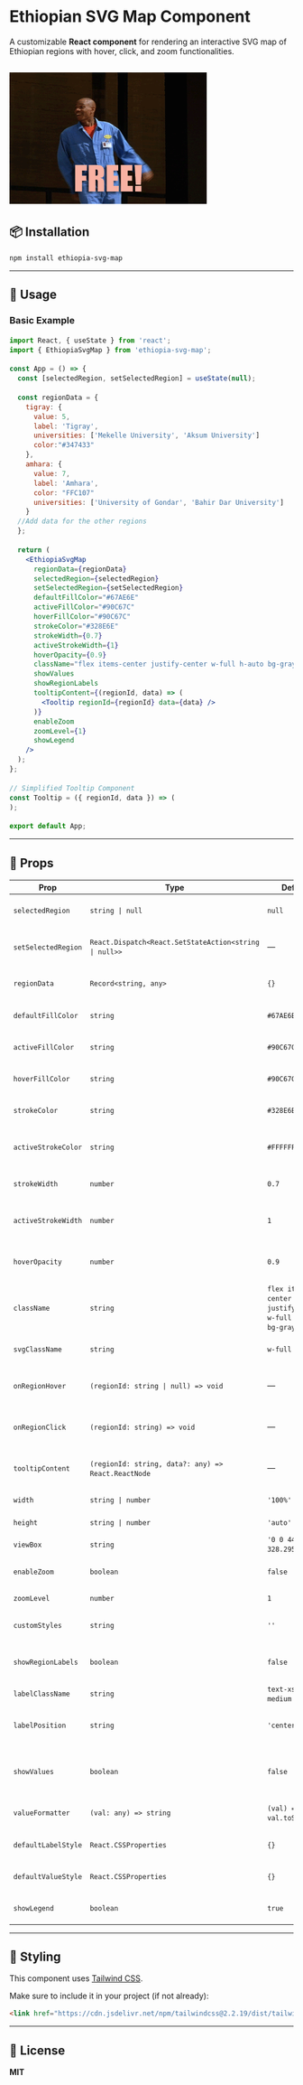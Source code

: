 # Ethiopian SVG Map Component

A customizable **React component** for rendering an interactive SVG map of Ethiopian regions with hover, click, and zoom functionalities.

![Demo](./sample-1.gif)
---

## 📦 Installation

```bash
npm install ethiopia-svg-map
```

---

## 🚀 Usage

### Basic Example

```jsx
import React, { useState } from 'react';
import { EthiopiaSvgMap } from 'ethiopia-svg-map';

const App = () => {
  const [selectedRegion, setSelectedRegion] = useState(null);

  const regionData = {
    tigray: {
      value: 5,
      label: 'Tigray',
      universities: ['Mekelle University', 'Aksum University']
      color:"#347433"
    },
    amhara: {
      value: 7,
      label: 'Amhara',
      color: "FFC107"
      universities: ['University of Gondar', 'Bahir Dar University']
    }
  //Add data for the other regions
  };

  return (
    <EthiopiaSvgMap
      regionData={regionData}
      selectedRegion={selectedRegion}
      setSelectedRegion={setSelectedRegion}
      defaultFillColor="#67AE6E"
      activeFillColor="#90C67C"
      hoverFillColor="#90C67C"
      strokeColor="#328E6E"
      strokeWidth={0.7}
      activeStrokeWidth={1}
      hoverOpacity={0.9}
      className="flex items-center justify-center w-full h-auto bg-gray-100"
      showValues
      showRegionLabels
      tooltipContent={(regionId, data) => (
        <Tooltip regionId={regionId} data={data} />
      )}
      enableZoom
      zoomLevel={1}
      showLegend
    />
  );
};

// Simplified Tooltip Component
const Tooltip = ({ regionId, data }) => (
);

export default App;
```

---

## 🧩 Props

| Prop                | Type                                                  | Default                                                         | Description                                                |
|---------------------|-------------------------------------------------------|------------------------------------------------------------------|------------------------------------------------------------|
| `selectedRegion`    | `string \| null`                                     | `null`                                                           | Currently selected region ID                              |
| `setSelectedRegion` | `React.Dispatch<React.SetStateAction<string \| null>>`| —                                                                | Setter function for region selection                      |
| `regionData`        | `Record<string, any>`                                  | `{}`                                                             | Custom data for each region                               |
| `defaultFillColor`  | `string`                                               | `#67AE6E`                                                        | Default region fill color                                 |
| `activeFillColor`   | `string`                                               | `#90C67C`                                                        | Fill color for active region                              |
| `hoverFillColor`    | `string`                                               | `#90C67C`                                                        | Fill color on region hover                                |
| `strokeColor`       | `string`                                               | `#328E6E`                                                        | Region border color                                       |
| `activeStrokeColor` | `string`                                               | `#FFFFFF`                                                        | Border color for active region                            |
| `strokeWidth`       | `number`                                               | `0.7`                                                            | Default border width                                      |
| `activeStrokeWidth` | `number`                                               | `1`                                                              | Border width for active region                            |
| `hoverOpacity`      | `number`                                               | `0.9`                                                            | Opacity when hovering (0–1)                               |
| `className`         | `string`                                               | `flex items-center justify-center w-full h-auto bg-gray-100`     | Container class                                            |
| `svgClassName`      | `string`                                               | `w-full h-auto`                                                 | SVG element class name                                    |
| `onRegionHover`     | `(regionId: string \| null) => void`                 | —                                                                | Callback when a region is hovered                         |
| `onRegionClick`     | `(regionId: string) => void`                           | —                                                                | Callback when a region is clicked                         |
| `tooltipContent`    | `(regionId: string, data?: any) => React.ReactNode`   | —                                                                | Renders custom tooltip content                            |
| `width`             | `string \| number`                                   | `'100%'`                                                         | Width of the map                                          |
| `height`            | `string \| number`                                   | `'auto'`                                                         | Height of the map                                         |
| `viewBox`           | `string`                                               | `'0 0 441.853 328.295'`                                          | SVG viewBox                                               |
| `enableZoom`        | `boolean`                                              | `false`                                                          | Enables zoom support                                      |
| `zoomLevel`         | `number`                                               | `1`                                                              | Initial zoom level                                        |
| `customStyles`      | `string`                                               | `''`                                                             | Custom CSS for SVG                                        |
| `showRegionLabels`  | `boolean`                                              | `false`                                                          | Whether to show region labels                             |
| `labelClassName`    | `string`                                               | `text-xs font-medium`                                            | CSS class for labels                                      |
| `labelPosition`     | `string`                                               | `'center'`                                                       | Label position (`'center'`, `'top'`, etc.)                |
| `showValues`        | `boolean`                                              | `false`                                                          | Whether to show numeric values for regions                |
| `valueFormatter`    | `(val: any) => string`                                 | `(val) => val.toString()`                                        | Function to format value                                  |
| `defaultLabelStyle` | `React.CSSProperties`                                  | `{}`                                                             | Inline style for region labels                            |
| `defaultValueStyle` | `React.CSSProperties`                                  | `{}`                                                             | Inline style for region values                            |
| `showLegend`        | `boolean`                                              | `true`                                                           | Whether to show legend                                    |

---

## 🎨 Styling

This component uses [Tailwind CSS](https://tailwindcss.com/).

Make sure to include it in your project (if not already):

```html
<link href="https://cdn.jsdelivr.net/npm/tailwindcss@2.2.19/dist/tailwind.min.css" rel="stylesheet">
```

---

## 📄 License

**MIT**
